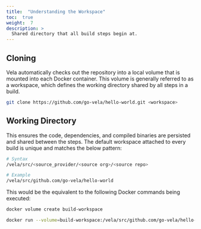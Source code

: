 ```yaml
---
title:  "Understanding the Workspace"
toc:  true
weight:  7
description: >
  Shared directory that all build steps begin at.
---
```


## Cloning

Vela automatically checks out the repository into a local volume that is mounted into each Docker container. This volume is generally referred to as a workspace, which defines the working directory shared by all steps in a build.

```sh
git clone https://github.com/go-vela/hello-world.git <workspace>
```

## Working Directory

This ensures the code, dependencies, and compiled binaries are persisted and shared between the steps. The default workspace attached to every build is unique and matches the below pattern:

```sh
# Syntax
/vela/src/<source_provider/<source org>/<source repo>

# Example
/vela/src/github.com/go-vela/hello-world
```

This would be the equivalent to the following Docker commands being executed:

```sh
docker volume create build-workspace

docker run --volume=build-workspace:/vela/src/github.com/go-vela/hello-world <image>
```
